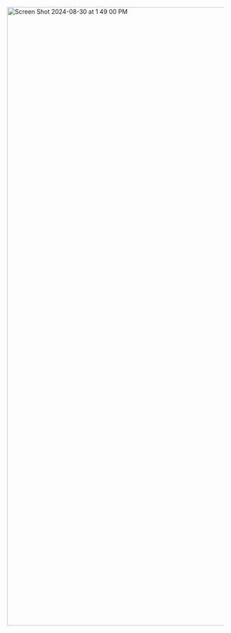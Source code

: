 <img width="1440" alt="Screen Shot 2024-08-30 at 1 49 00 PM" src="https://github.com/user-attachments/assets/d57240b1-ee42-4a89-9656-a2f1a8cfbbc4">
